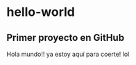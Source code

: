 # hello-world
Primer proyecto en GitHub
--------------------------
Hola mundo!!
ya estoy aquí para coerte!
lol
